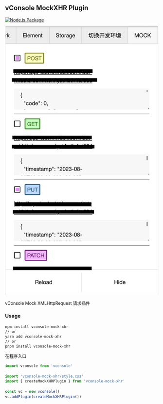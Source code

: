 ## vConsole MockXHR Plugin

[![Node.js Package](https://github.com/EduarteXD/vconsole-mock-xhr/actions/workflows/npm-publish.yml/badge.svg)](https://github.com/EduarteXD/vconsole-mock-xhr/actions/workflows/npm-publish.yml)

![](image.png)

vConsole Mock XMLHttpRequest 请求插件

### Usage

```
npm install vconsole-mock-xhr
// or
yarn add vconsole-mock-xhr
// or
pnpm install vconsole-mock-xhr
```

在程序入口

```typescript
import vconsole from 'vconsole'

import 'vconsole-mock-xhr/style.css'
import { createMockXHRPlugin } from 'vconsole-mock-xhr'

const vc = new vconsole()
vc.addPlugin(createMockXHRPlugin())
```
